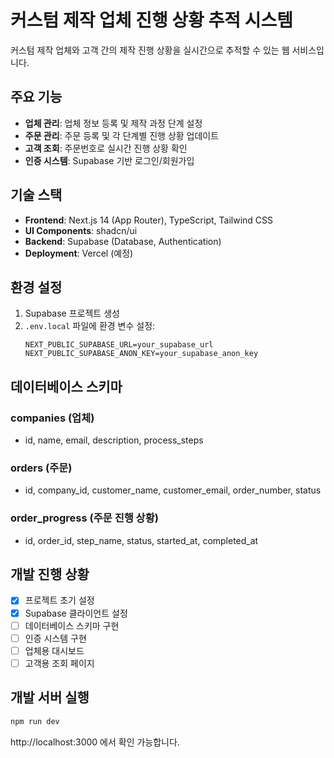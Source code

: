 # 커스텀 제작 업체 진행 상황 추적 시스템

커스텀 제작 업체와 고객 간의 제작 진행 상황을 실시간으로 추적할 수 있는 웹 서비스입니다.

## 주요 기능

- **업체 관리**: 업체 정보 등록 및 제작 과정 단계 설정
- **주문 관리**: 주문 등록 및 각 단계별 진행 상황 업데이트
- **고객 조회**: 주문번호로 실시간 진행 상황 확인
- **인증 시스템**: Supabase 기반 로그인/회원가입

## 기술 스택

- **Frontend**: Next.js 14 (App Router), TypeScript, Tailwind CSS
- **UI Components**: shadcn/ui
- **Backend**: Supabase (Database, Authentication)
- **Deployment**: Vercel (예정)

## 환경 설정

1. Supabase 프로젝트 생성
2. `.env.local` 파일에 환경 변수 설정:
   ```
   NEXT_PUBLIC_SUPABASE_URL=your_supabase_url
   NEXT_PUBLIC_SUPABASE_ANON_KEY=your_supabase_anon_key
   ```

## 데이터베이스 스키마

### companies (업체)
- id, name, email, description, process_steps

### orders (주문)
- id, company_id, customer_name, customer_email, order_number, status

### order_progress (주문 진행 상황)
- id, order_id, step_name, status, started_at, completed_at

## 개발 진행 상황

- [x] 프로젝트 초기 설정
- [x] Supabase 클라이언트 설정
- [ ] 데이터베이스 스키마 구현
- [ ] 인증 시스템 구현
- [ ] 업체용 대시보드
- [ ] 고객용 조회 페이지

## 개발 서버 실행

```bash
npm run dev
```

http://localhost:3000 에서 확인 가능합니다.
